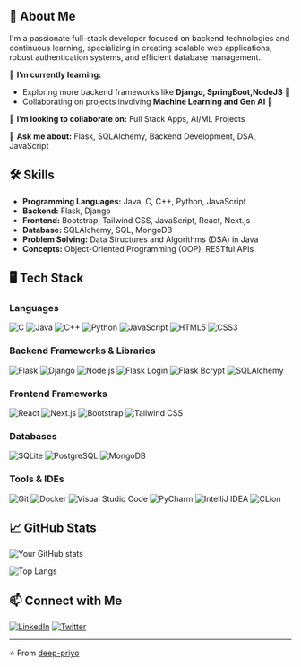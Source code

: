 ## 🚀 About Me
I'm a passionate full-stack developer focused on backend technologies and continuous learning, specializing in creating scalable web applications, robust authentication systems, and efficient database management.  


🌱 **I’m currently learning:**
  - Exploring more backend frameworks like **Django, SpringBoot,NodeJS** 🚀
  - Collaborating on projects involving **Machine Learning and Gen AI** 🤖

👯 **I’m looking to collaborate on:** Full Stack Apps, AI/ML Projects

💬 **Ask me about:** Flask, SQLAlchemy, Backend Development, DSA, JavaScript


## 🛠️ Skills
- **Programming Languages:** Java, C, C++, Python, JavaScript
- **Backend:** Flask, Django
- **Frontend:** Bootstrap, Tailwind CSS, JavaScript, React, Next.js
- **Database:** SQLAlchemy, SQL, MongoDB
- **Problem Solving:** Data Structures and Algorithms (DSA) in Java
- **Concepts:** Object-Oriented Programming (OOP), RESTful APIs

## 🖥️ Tech Stack

### **Languages**

![C](https://img.shields.io/badge/C-00599C?style=for-the-badge&logo=c&logoColor=white)
![Java](https://img.shields.io/badge/Java-ED8B00?style=for-the-badge&logo=openjdk&logoColor=white)
![C++](https://img.shields.io/badge/C%2B%2B-00599C?style=for-the-badge&logo=c%2B%2B&logoColor=white)
![Python](https://img.shields.io/badge/Python-3776AB?style=for-the-badge&logo=python&logoColor=white)
![JavaScript](https://img.shields.io/badge/JavaScript-F7DF1E?style=for-the-badge&logo=javascript&logoColor=black)
![HTML5](https://img.shields.io/badge/HTML5-E34F26?style=for-the-badge&logo=html5&logoColor=white)
![CSS3](https://img.shields.io/badge/CSS3-1572B6?style=for-the-badge&logo=css3&logoColor=white)

### **Backend Frameworks & Libraries**

![Flask](https://img.shields.io/badge/Flask-000000?style=for-the-badge&logo=flask&logoColor=white)
![Django](https://img.shields.io/badge/Django-092E20?style=for-the-badge&logo=django&logoColor=white)
![Node.js](https://img.shields.io/badge/Node.js-339933?style=for-the-badge&logo=nodedotjs&logoColor=white)
![Flask Login](https://img.shields.io/badge/Flask_Login-009688?style=for-the-badge&logo=flask&logoColor=white)
![Flask Bcrypt](https://img.shields.io/badge/Flask_Bcrypt-8A2BE2?style=for-the-badge&logo=flask&logoColor=white)
![SQLAlchemy](https://img.shields.io/badge/SQLAlchemy-ff7f50?style=for-the-badge&logo=python&logoColor=white)

### **Frontend Frameworks**

![React](https://img.shields.io/badge/React-61DAFB?style=for-the-badge&logo=react&logoColor=black)
![Next.js](https://img.shields.io/badge/Next.js-000000?style=for-the-badge&logo=next.js&logoColor=white)
![Bootstrap](https://img.shields.io/badge/Bootstrap-7952B3?style=for-the-badge&logo=bootstrap&logoColor=white)
![Tailwind CSS](https://img.shields.io/badge/Tailwind_CSS-38B2AC?style=for-the-badge&logo=tailwind-css&logoColor=white)

### **Databases**

![SQLite](https://img.shields.io/badge/SQLite-003B57?style=for-the-badge&logo=sqlite&logoColor=white)
![PostgreSQL](https://img.shields.io/badge/PostgreSQL-336791?style=for-the-badge&logo=postgresql&logoColor=white)
![MongoDB](https://img.shields.io/badge/MongoDB-47A248?style=for-the-badge&logo=mongodb&logoColor=white)

### **Tools & IDEs**

![Git](https://img.shields.io/badge/Git-F05032?style=for-the-badge&logo=git&logoColor=white)
![Docker](https://img.shields.io/badge/Docker-2496ED?style=for-the-badge&logo=docker&logoColor=white)
![Visual Studio Code](https://img.shields.io/badge/VS%20Code-007ACC?style=for-the-badge&logo=visual-studio-code&logoColor=white)
![PyCharm](https://img.shields.io/badge/PyCharm-000000?style=for-the-badge&logo=pycharm&logoColor=white)
![IntelliJ IDEA](https://img.shields.io/badge/IntelliJ_IDEA-000000?style=for-the-badge&logo=intellij-idea&logoColor=white)
![CLion](https://img.shields.io/badge/CLion-000000?style=for-the-badge&logo=clion&logoColor=white)


## 📈 GitHub Stats

![Your GitHub stats](https://github-readme-stats.vercel.app/api?username=deep-priyo&show_icons=true&theme=radical)

![Top Langs](https://github-readme-stats.vercel.app/api/top-langs/?username=deep-priyo&layout=compact&theme=radical&hide=css,html,scss)



## 📫 Connect with Me

[![LinkedIn](https://img.shields.io/badge/LinkedIn-🔗?style=flat&logo=linkedin)](https://linkedin.com/in/prdm)
[![Twitter](https://img.shields.io/badge/Twitter-🐦?style=flat&logo=twitter)](https://x.com/deep_priyo)


---

⭐️ From [deep-priyo](https://github.com/deep-priyo)
